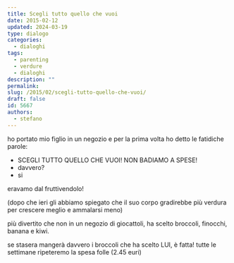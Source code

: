 ```yaml
---
title: Scegli tutto quello che vuoi
date: 2015-02-12
updated: 2024-03-19
type: dialogo
categories:
  - dialoghi
tags:
  - parenting
  - verdure
  - dialoghi
description: ""
permalink: 
slug: /2015/02/scegli-tutto-quello-che-vuoi/
draft: false
id: 5667
authors:
  - stefano
---
```


ho portato mio figlio in un negozio e per la prima volta ho detto le fatidiche parole:  

- SCEGLI TUTTO QUELLO CHE VUOI! NON BADIAMO A SPESE!
- davvero?
- si

eravamo dal fruttivendolo!
  
(dopo che ieri gli abbiamo spiegato che il suo corpo gradirebbe più verdura per crescere meglio e ammalarsi meno)

più divertito che non in un negozio di giocattoli, ha scelto broccoli, finocchi, banana e kiwi.

se stasera mangerà davvero i broccoli che ha scelto LUI, è fatta! tutte le settimane ripeteremo la spesa folle (2.45 euri)
